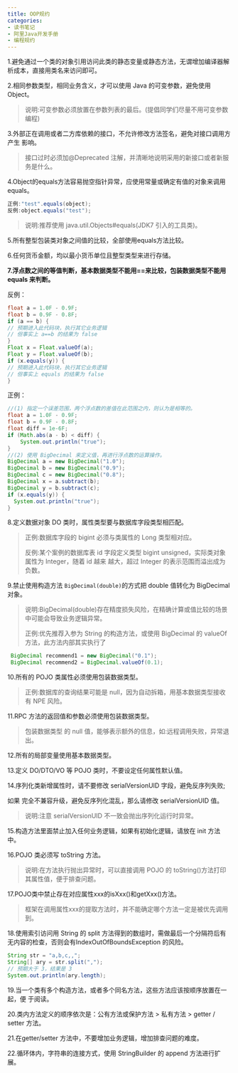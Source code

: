 ```yaml
---
title: OOP规约
categories: 
- 读书笔记
- 阿里Java开发手册
- 编程规约
---
```


1.避免通过一个类的对象引用访问此类的静态变量或静态方法，无谓增加编译器解析成本，直接用类名来访问即可。

2.相同参数类型，相同业务含义，才可以使用 Java 的可变参数，避免使用 Object。 

> 说明:可变参数必须放置在参数列表的最后。(提倡同学们尽量不用可变参数编程)

3.外部正在调用或者二方库依赖的接口，不允许修改方法签名，避免对接口调用方产生 影响。

> 接口过时必须加@Deprecated 注解，并清晰地说明采用的新接口或者新服务是什么。

4.Object的equals方法容易抛空指针异常，应使用常量或确定有值的对象来调用equals。 

```java
正例:"test".equals(object);
反例:object.equals("test");
```

> 说明:推荐使用 java.util.Objects#equals(JDK7 引入的工具类)。

5.所有整型包装类对象之间值的比较，全部使用equals方法比较。

6.任何货币金额，均以最小货币单位且整型类型来进行存储。

**7.浮点数之间的等值判断，基本数据类型不能用==来比较，包装数据类型不能用 equals 来判断。**

反例：

```java
float a = 1.0F - 0.9F;
float b = 0.9F - 0.8F;
if (a == b) {
// 预期进入此代码块，执行其它业务逻辑
// 但事实上 a==b 的结果为 false
}
Float x = Float.valueOf(a);
Float y = Float.valueOf(b);
if (x.equals(y)) {
// 预期进入此代码块，执行其它业务逻辑
// 但事实上 equals 的结果为 false
}
```

正例：

```java
//(1) 指定一个误差范围，两个浮点数的差值在此范围之内，则认为是相等的。
float a = 1.0F - 0.9F;
float b = 0.9F - 0.8F;
float diff = 1e-6F;
if (Math.abs(a - b) < diff) {
	System.out.println("true");
}
//(2) 使用 BigDecimal 来定义值，再进行浮点数的运算操作。
BigDecimal a = new BigDecimal("1.0");
BigDecimal b = new BigDecimal("0.9");
BigDecimal c = new BigDecimal("0.8");
BigDecimal x = a.subtract(b);
BigDecimal y = b.subtract(c);
if (x.equals(y)) {
  System.out.println("true");
}
```

8.定义数据对象 DO 类时，属性类型要与数据库字段类型相匹配。

> 正例:数据库字段的 bigint 必须与类属性的 Long 类型相对应。
>
> 反例:某个案例的数据库表 id 字段定义类型 bigint unsigned，实际类对象属性为 Integer，随着 id 越来 越大，超过 Integer 的表示范围而溢出成为负数。

9.禁止使用构造方法 `BigDecimal(double)`的方式把 double 值转化为 BigDecimal 对象。 

> 说明:BigDecimal(double)存在精度损失风险，在精确计算或值比较的场景中可能会导致业务逻辑异常。
>
> 正例:优先推荐入参为 String 的构造方法，或使用 BigDecimal 的 valueOf 方法，此方法内部其实执行了

```java
 BigDecimal recommend1 = new BigDecimal("0.1");
 BigDecimal recommend2 = BigDecimal.valueOf(0.1);
```

10.所有的 POJO 类属性必须使用包装数据类型。

> 正例:数据库的查询结果可能是 null，因为自动拆箱，用基本数据类型接收有 NPE 风险。 

11.RPC 方法的返回值和参数必须使用包装数据类型。 

> 包装数据类型 的 null 值，能够表示额外的信息，如:远程调用失败，异常退出。

12.所有的局部变量使用基本数据类型。

13.定义 DO/DTO/VO 等 POJO 类时，不要设定任何属性默认值。

14.序列化类新增属性时，请不要修改 serialVersionUID 字段，避免反序列失败;

如果 完全不兼容升级，避免反序列化混乱，那么请修改 serialVersionUID 值。

> 说明:注意 serialVersionUID 不一致会抛出序列化运行时异常。

15.构造方法里面禁止加入任何业务逻辑，如果有初始化逻辑，请放在 init 方法中。

16.POJO 类必须写 toString 方法。

> 说明:在方法执行抛出异常时，可以直接调用 POJO 的 toString()方法打印其属性值，便于排查问题。

17.POJO类中禁止存在对应属性xxx的isXxx()和getXxx()方法。

> 框架在调用属性xxx的提取方法时，并不能确定哪个方法一定是被优先调用到。

18.使用索引访问用 String 的 split 方法得到的数组时，需做最后一个分隔符后有无内容的检查，否则会有IndexOutOfBoundsException 的风险。

```java
String str = "a,b,c,,";
String[] ary = str.split(",");
// 预期大于 3，结果是 3 
System.out.println(ary.length);
```

19.当一个类有多个构造方法，或者多个同名方法，这些方法应该按顺序放置在一起，便 于阅读。

20.类内方法定义的顺序依次是：公有方法或保护方法 > 私有方法 > getter / setter 方法。

21.在getter/setter 方法中，不要增加业务逻辑，增加排查问题的难度。

22.循环体内，字符串的连接方式，使用 StringBuilder 的 append 方法进行扩展。